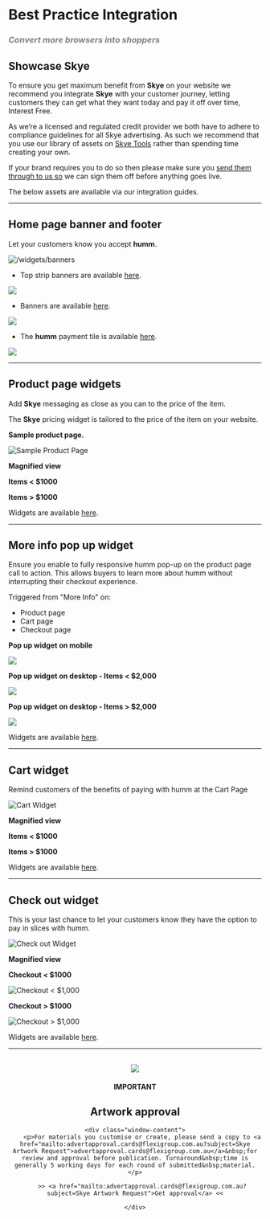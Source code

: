 # Best Practice Integration

<h3 style="color:gray; font-style:italic">Convert more browsers into <b>shoppers</b></h3>

## Showcase **Skye**
To ensure you get maximum benefit from **Skye** on your website we recommend you integrate **Skye** with your customer journey, letting customers they can get what they want today and pay it off over time, Interest Free.

As we’re a licensed and regulated credit provider we both have to adhere to compliance guidelines for all Skye advertising. As such we recommend that you use our library of assets on [Skye Tools](https://tools.skyecard.com.au/) rather than spending time creating your own. 

If your brand requires you to do so then please make sure you [send them through to us so](mailto:cards.advertapproval@flexigroup.com.au) we can sign them off before anything goes live. 


The below assets are available via our integration guides.

- - -

## Home page banner and footer

Let your customers know you accept **humm**.

![/widgets/banners](/img/best_integration_guidelines/Banner-placement-web3.png)

* Top strip banners are available [here](/widgets/banners).

<a href="/widgets/banners">
    <img class="box-shadow" src="/img/best_integration_guidelines/Pay_in_slices_sml.png">
</a>

* Banners are available [here](/widgets/banners).

<a href="/widgets/banners">
    <img class="box-shadow" src="/img/best_integration_guidelines/LTBTsml.png">
</a>

* The **humm** payment tile is available [here](https://tools.shophumm.com.au/logos-images).

<a href="https://tools.shophumm.com.au/logos-images">
    <img class="box-shadow" src="/img/best_integration_guidelines/payment_sml.png">
</a>

- - -

## Product page widgets

Add **Skye** messaging as close as you can to the price of the item.

The **Skye** pricing widget is tailored to the price of the item on your website.

**Sample product page.**

![Sample Product Page](/img/best_integration_guidelines/Sample_product_page1.png)

**Magnified view**

**Items < $1000**  

<script id="skye-widget" src="https://d1y94doel0eh42.cloudfront.net/content/scripts/skye-widget.js?id=D9168&productPrice=300" debug="true"></script>
  
**Items > $1000**  

<script id="skye-widget" src="https://d1y94doel0eh42.cloudfront.net/content/scripts/skye-widget.js?id=D9168&productPrice=1100" debug="true"></script>

Widgets are available [here](/widgets/price_info/).

- - -

## More info pop up widget

Ensure you enable to fully responsive humm pop-up on the product page call to action. This allows buyers to learn more about humm without interrupting their checkout experience.

Triggered from "More Info" on:

* Product page
* Cart page
* Checkout page

**Pop up widget  on mobile**

<a href="https://tools.shophumm.com.au/logos-images">
    <img class="box-shadow" src="/img/best_integration_guidelines/More_info_pop_up_MOB2.png">
</a>

**Pop up widget on desktop - Items < $2,000**

<a href="/widgets/price_info#price-info-widget">
    <img class="box-shadow" src="/img/best_integration_guidelines/pop_up_under 2000_0.png">
</a>

**Pop up widget on desktop - Items > $2,000**

<a href="/widgets/price_info#price-info-widget">
    <img class="box-shadow" src="/img/best_integration_guidelines/pop_up_over 2000_0.png">
</a>

Widgets are available [here](/widgets/price_info/).

- - -

## Cart widget

Remind customers of the benefits of paying with humm at the Cart Page

![Cart Widget](/img/best_integration_guidelines/Cart2_0.png)

**Magnified view**

**Items < $1000**

<script id="skye-widget" src="https://d1y94doel0eh42.cloudfront.net/content/scripts/skye-widget.js?id=D9168&productPrice=300" debug="true"></script>

**Items > $1000**

<script id="skye-widget" src="https://d1y94doel0eh42.cloudfront.net/content/scripts/skye-widget.js?id=D9168&productPrice=1500" debug="true"></script>

Widgets are available [here](/widgets/price_info/).

- - - 

## Check out widget

This is your last chance to let your customers know they have the option to pay in slices with humm.

![Check out Widget](/img/best_integration_guidelines/Checkout3.png)

**Magnified view**

**Checkout < $1000**

![Checkout < $1,000 ](/img/best_integration_guidelines/checkout_lg3.png)

**Checkout > $1000**

![Checkout > $1,000 ](/img/best_integration_guidelines/checkout_lg4.png)

Widgets are available [here](/widgets/price_info/).

- - -
<br>

<div style="text-align:center" class="window">
    <div class="window-title">
        <img class="box-shadow" src="/img/best_integration_guidelines/notice.png">
        <h4>IMPORTANT</h4>
        <h2>Artwork approval</h2>
    </div>
    
    <div class="window-content">
        <p>For materials you customise or create, please send a copy to <a href="mailto:advertapproval.cards@flexigroup.com.au?subject=Skye Artwork Request">advertapproval.cards@flexigroup.com.au</a>&nbsp;for review and approval before publication. Turnaround&nbsp;time is generally 5 working days for each round of submitted&nbsp;material.</p>

        >> <a href="mailto:advertapproval.cards@flexigroup.com.au?subject=Skye Artwork Request">Get approval</a> <<

    </div>
</div>